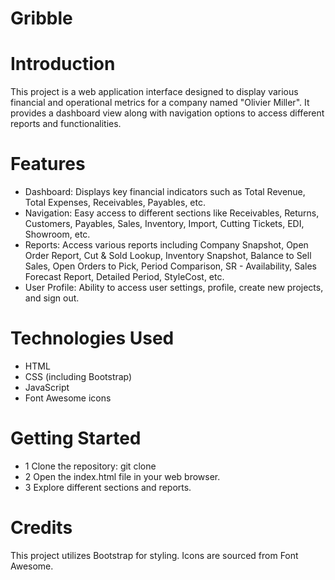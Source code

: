 # Gribble
# Introduction
This project is a web application interface designed to display various financial and operational metrics for a company named "Olivier Miller". It provides a dashboard view along with navigation options to access different reports and functionalities.

# Features
- Dashboard: Displays key financial indicators such as Total Revenue, Total Expenses, Receivables, Payables, etc.
- Navigation: Easy access to different sections like Receivables, Returns, Customers, Payables, Sales, Inventory, Import, Cutting Tickets, EDI, Showroom, etc.
- Reports: Access various reports including Company Snapshot, Open Order Report, Cut & Sold Lookup, Inventory Snapshot, Balance to Sell Sales, Open Orders to Pick, Period Comparison, SR - Availability, Sales Forecast Report, Detailed Period, StyleCost, etc.
- User Profile: Ability to access user settings, profile, create new projects, and sign out.

# Technologies Used
- HTML
- CSS (including Bootstrap)
- JavaScript
- Font Awesome icons

# Getting Started
- 1 Clone the repository: git clone <repository-url>
- 2 Open the index.html file in your web browser.
- 3 Explore different sections and reports.

# Credits
This project utilizes Bootstrap for styling.
Icons are sourced from Font Awesome.
